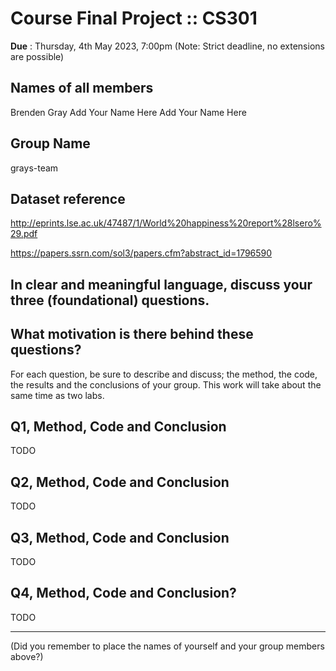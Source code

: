 # Course Final Project :: CS301

**Due** : Thursday, 4th May 2023, 7:00pm (Note: Strict deadline, no extensions are possible)

## Names of all members 

Brenden Gray
Add Your Name Here
Add Your Name Here

## Group Name

grays-team

## Dataset reference

http://eprints.lse.ac.uk/47487/1/World%20happiness%20report%28lsero%29.pdf

https://papers.ssrn.com/sol3/papers.cfm?abstract_id=1796590

## In clear and meaningful language, discuss your three (foundational) questions.

## What motivation is there behind these questions?

For each question, be sure to describe and discuss; the method, the code, the results and the conclusions of your group. This work will take about the same time as two labs. 

## Q1, Method, Code and Conclusion

TODO

## Q2, Method, Code and Conclusion

TODO

## Q3, Method, Code and Conclusion

TODO

## Q4, Method, Code and Conclusion?

TODO

---

(Did you remember to place the names of yourself and your group members above?)
